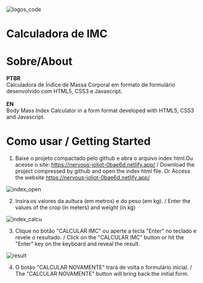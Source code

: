 ![logos_code](https://user-images.githubusercontent.com/47544503/95279110-353f7f80-0828-11eb-8cf8-093372d6b998.png)
# Calculadora de IMC
# Sobre/About
__PTBR__\
 Calculadora de Índice de Massa Corporal em formato de formulário desenvolvido com HTML5, CSS3 e Javascript.\
\
__EN__\
Body Mass Index Calculator in a form format developed with HTML5, CSS3 and Javascript.

# Como usar / Getting Started

1. Baixe o projeto compactado pelo github e abra o arquivo index html.Ou acesse o site: https://nervous-joliot-0bae6d.netlify.app/ / Download the project compressed by github and open the index html file. Or Access the website https://nervous-joliot-0bae6d.netlify.app/

![index_open](https://user-images.githubusercontent.com/47544503/95280802-38d50580-082c-11eb-95fb-975ca584e237.png)

2. Insira os valores da aultura (em metros) e do peso (em kg). / Enter the values of the crop (in meters) and weight (in kg)

![index_calcu](https://user-images.githubusercontent.com/47544503/95280990-9a956f80-082c-11eb-87e2-2835734cad53.png)

3. Clique no botão "CALCULAR IMC" ou aperte a tecla "Enter" no teclado e revele o resultado. / Click on the "CALCULAR IMC" button or hit the "Enter" key on the keyboard and reveal the result.

![result](https://user-images.githubusercontent.com/47544503/95281171-ec3dfa00-082c-11eb-95a8-0e48beba1da1.png)

4. O botão "CALCULAR NOVAMENTE" trará de volta o formulário inicial. / The "CALCULAR NOVAMENTE" button will bring back the initial form.




